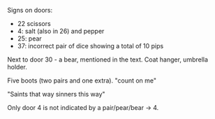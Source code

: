 Signs on doors:
- 22 scissors
- 4: salt (also in 26) and pepper
- 25: pear
- 37: incorrect pair of dice showing a total of 10 pips

Next to door 30 - a bear, mentioned in the text.
Coat hanger, umbrella holder.

Five boots (two pairs and one extra).
"count on me"

"Saints that way sinners this way"

Only door 4 is not indicated by a pair/pear/bear -> 4.